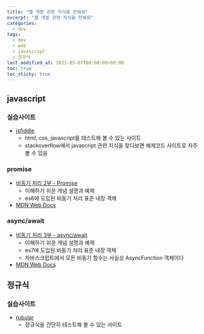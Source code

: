 ```yaml
---
title: "웹 개발 관련 지식을 전해줘"
excerpt: "웹 개발 관련 지식을 전해줘"
categories: 
  - dev
tags: 
  - dev
  - web
  - javascript
  - 정규식
last_modified_at: 2021-03-07T00:00:00+09:00
toc: true
toc_sticky: true
---
```


## javascript
### 실습사이트
- [jsfiddle](https://jsfiddle.net/)
  - html, css, javascript를 테스트해 볼 수 있는 사이트
  - stackoverflow에서 javascript 관련 지식을 찾다보면 예제코드 사이트로 자주 볼 수 있음
### promise
- [비동기 처리 2부 - Promise](https://www.daleseo.com/js-async-promise/)
  - 이해하기 쉬운 개념 설명과 예제
  - es6에 도입된 비동기 처리 표준 내장 객체
- [MDN Web Docs](https://developer.mozilla.org/ko/docs/Web/JavaScript/Reference/Global_Objects/Promise)
### async/await
- [비동기 처리 3부 - async/await](https://www.daleseo.com/js-async-async-await/)
  - 이해하기 쉬운 개념 설명과 예제
  - es7에 도입된 비동기 처리 표준 내장 객체
  - 자바스크립트에서 모든 비동기 함수는 사실상 AsyncFunction 객체이다
- [MDN Web Docs](https://developer.mozilla.org/ko/docs/Web/JavaScript/Reference/Global_Objects/AsyncFunction)


## 정규식
### 실습사이트
- [rubular](https://rubular.com/)
  - 정규식을 간단히 테스트해 볼 수 있는 사이트
